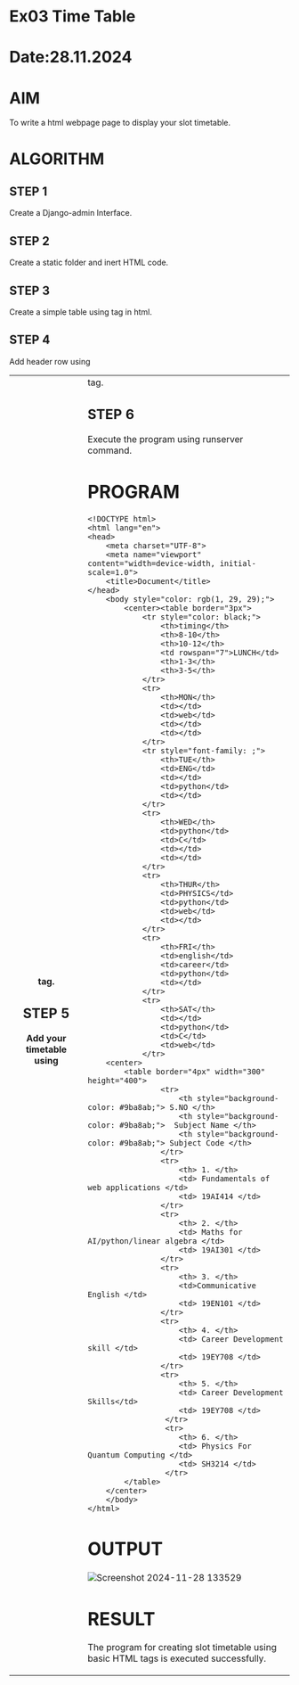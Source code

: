 # Ex03 Time Table
# Date:28.11.2024
# AIM
To write a html webpage page to display your slot timetable.

# ALGORITHM
## STEP 1
Create a Django-admin Interface.

## STEP 2
Create a static folder and inert HTML code.

## STEP 3
Create a simple table using <table> tag in html.

## STEP 4
Add header row using <th> tag.

## STEP 5
Add your timetable using <td> tag.

## STEP 6
Execute the program using runserver command.

# PROGRAM
```
<!DOCTYPE html>
<html lang="en">
<head>
    <meta charset="UTF-8">
    <meta name="viewport" content="width=device-width, initial-scale=1.0">
    <title>Document</title>
</head>
    <body style="color: rgb(1, 29, 29);">
        <center><table border="3px">
            <tr style="color: black;">
                <th>timing</th>
                <th>8-10</th>
                <th>10-12</th> 
                <td rowspan="7">LUNCH</td>    
                <th>1-3</th>       
                <th>3-5</th>
            </tr>
            <tr>
                <th>MON</th>
                <td></td>
                <td>web</td>
                <td></td>
                <td></td>
            </tr>
            <tr style="font-family: ;">
                <th>TUE</th>
                <td>ENG</td>
                <td></td>
                <td>python</td>
                <td></td>
            </tr>
            <tr>
                <th>WED</th>
                <td>python</td>
                <td>C</td>
                <td></td>
                <td></td>
            </tr>
            <tr>
                <th>THUR</th>
                <td>PHYSICS</td>
                <td>python</td>
                <td>web</td>
                <td></td>
            </tr>
            <tr>
                <th>FRI</th>
                <td>english</td>
                <td>career</td>
                <td>python</td>
                <td></td>
            </tr>
            <tr>
                <th>SAT</th>
                <td></td>
                <td>python</td>
                <td>C</td>
                <td>web</td>
            </tr>
    <center> 
        <table border="4px" width="300" height="400">
                <tr>
                    <th style="background-color: #9ba8ab;"> S.NO </th>
                    <th style="background-color: #9ba8ab;">  Subject Name </th>
                    <th style="background-color: #9ba8ab;"> Subject Code </th>
                </tr>
                <tr>
                    <th> 1. </th>
                    <td> Fundamentals of web applications </td>
                    <td> 19AI414 </td>
                </tr>
                <tr>
                    <th> 2. </th>
                    <td> Maths for AI/python/linear algebra </td>
                    <td> 19AI301 </td>
                </tr>
                <tr>
                    <th> 3. </th>
                    <td>Communicative English </td>
                    <td> 19EN101 </td>
                </tr>
                <tr>
                    <th> 4. </th>
                    <td> Career Development skill </td>
                    <td> 19EY708 </td>
                </tr>
                <tr>
                    <th> 5. </th>
                    <td> Career Development Skills</td>
                    <td> 19EY708 </td>
                 </tr>
                 <tr>
                    <th> 6. </th>
                    <td> Physics For Quantum Computing </td>
                    <td> SH3214 </td>
                 </tr>   
        </table>
    </center>
    </body>
</html>
````
# OUTPUT
![Screenshot 2024-11-28 133529](https://github.com/user-attachments/assets/6c397c0f-ab92-4a4d-b9a5-b3a9acad4dc1)




# RESULT
The program for creating slot timetable using basic HTML tags is executed successfully.
